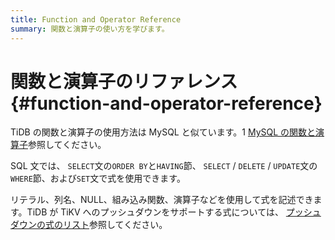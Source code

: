 ```yaml
---
title: Function and Operator Reference
summary: 関数と演算子の使い方を学びます。
---
```


# 関数と演算子のリファレンス {#function-and-operator-reference}

TiDB の関数と演算子の使用方法は MySQL と似ています。1 [MySQL の関数と演算子](https://dev.mysql.com/doc/refman/8.0/en/functions.html)参照してください。

SQL 文では、 `SELECT`文の`ORDER BY`と`HAVING`節、 `SELECT` / `DELETE` / `UPDATE`文の`WHERE`節、および`SET`文で式を使用できます。

リテラル、列名、NULL、組み込み関数、演算子などを使用して式を記述できます。TiDB が TiKV へのプッシュダウンをサポートする式については、 [プッシュダウンの式のリスト](/functions-and-operators/expressions-pushed-down.md)参照してください。
